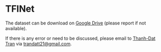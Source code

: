 # TFINet

The dataset can be download on [Google Drive](https://drive.google.com/drive/u/1/folders/14DWPcBVMQ7CrNo13gEoDppv6Rn0Ze0c3) (please report if not available).

 If there is any error or need to be discussed, please email to [Thanh-Dat Tran](https://github.com/DatChanThanh) via [trandatt21@gmail.com](mailto:trandatt21@gmail.com).
